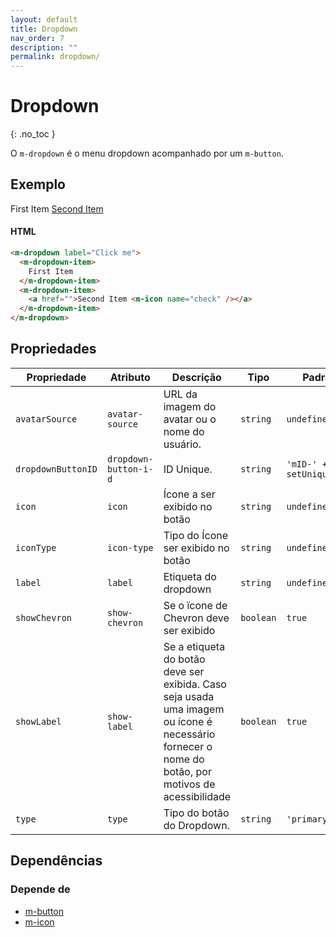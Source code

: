 ```yaml
---
layout: default
title: Dropdown
nav_order: 7
description: ""
permalink: dropdown/
---
```

# Dropdown
{: .no_toc }

O `m-dropdown` é o menu dropdown acompanhado por um `m-button`.

## Exemplo

<m-dropdown label="Click me">
  <m-dropdown-item>
    First Item
  </m-dropdown-item>
  <m-dropdown-item>
    <a href="http://">Second Item <m-icon name="check" /></a>
  </m-dropdown-item>
</m-dropdown>

#### HTML
```html
<m-dropdown label="Click me">
  <m-dropdown-item>
    First Item
  </m-dropdown-item>
  <m-dropdown-item>
    <a href="">Second Item <m-icon name="check" /></a>
  </m-dropdown-item>
</m-dropdown>
```

## Propriedades

| Propriedade           | Atributo             | Descrição                                                                                                                                    | Tipo      | Padrão                  |
| ------------------ | --------------------- | ----------------------------------------------------------------------------------------------------------------------------------------------- | --------- | ------------------------ |
| `avatarSource`     | `avatar-source`       | URL da imagem do avatar ou o nome do usuário.                                                                                                | `string`  | `undefined`              |
| `dropdownButtonID` | `dropdown-button-i-d` | ID Unique.                                                                                                                                      | `string`  | `'mID-' + setUniqueID()` |
| `icon`             | `icon`                | Ícone a ser exibido no botão                                                                                                                                 | `string`  | `undefined`              |
| `iconType`         | `icon-type`           | Tipo do Ícone ser exibido no botão                                                                                                                          | `string`  | `undefined`              |
| `label`            | `label`               | Etiqueta do dropdown                                                                                                                                  | `string`  | `undefined`              |
| `showChevron`      | `show-chevron`        | Se o ïcone de Chevron deve ser exibido                                                                                                      | `boolean` | `true`                   |
| `showLabel`        | `show-label`          | Se a etiqueta do botão deve ser exibida. Caso seja usada uma imagem ou ícone é necessário fornecer o nome do botão, por motivos de acessibilidade | `boolean` | `true`                   |
| `type`             | `type`                | Tipo do botão do Dropdown.                                                                                                       | `string`  | `'primary'`              |


## Dependências

### Depende de

- [m-button](/button)
- [m-icon](/icons)
